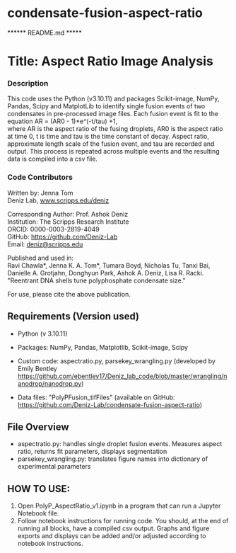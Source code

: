 # condensate-fusion-aspect-ratio

****** README.md *****

# Title: Aspect Ratio Image Analysis

### Description
This code uses the Python (v3.10.11) and packages Scikit-image, NumPy, Pandas, Scipy 
and MatplotLib to identify single fusion events of two condensates in pre-processed 
image files. Each fusion event is fit to the equation AR = (AR0 - 1)*e^(-t/tau) +1,  
where AR is the aspect ratio of the fusing droplets, AR0 is the aspect ratio at 
time 0, t is time and tau is the time constant of decay. Aspect ratio, approximate 
length scale of the fusion event, and tau are recorded and output. This process is
repeated across multiple events and the resulting data is compiled into a csv file. 

### Code Contributors
Written by: Jenna Tom \
Deniz Lab, www.scripps.edu/deniz

Corresponding Author: Prof. Ashok Deniz\
Institution: The Scripps Research Institute\
ORCID: 0000-0003-2819-4049 \
GitHub: https://github.com/Deniz-Lab \
Email: deniz@scripps.edu

Published and used in:\
Ravi Chawla*, Jenna K. A. Tom*, Tumara Boyd, Nicholas Tu, Tanxi Bai, Danielle A. Grotjahn, 
Donghyun Park, Ashok A. Deniz, Lisa R. Racki. "Reentrant DNA shells tune polyphosphate 
condensate size."  

For use, please cite the above publication.

## Requirements (Version used)
- Python (v 3.10.11)

- Packages: NumPy, Pandas, Matplotlib, Scikit-image, Scipy
- Custom code: aspectratio.py, parsekey_wrangling.py (developed by Emily Bentley https://github.com/ebentley17/Deniz_lab_code/blob/master/wrangling/nanodrop/nanodrop.py)
- Data files: "PolyPFusion_tifFiles" (available on GitHub: https://github.com/Deniz-Lab/condensate-fusion-aspect-ratio)


## File Overview

- aspectratio.py: handles single droplet fusion events. 
                  Measures aspect ratio, returns fit parameters, displays segmentation
- parsekey_wrangling.py: translates figure names into dictionary of experimental parameters
										 


## HOW TO USE: 
1. Open PolyP_AspectRatio_v1.ipynb in a program that can run a Jupyter Notebook file. 
2. Follow notebook instructions for running code. You should, at the end of running all 
blocks, have a compiled csv output. Graphs and figure exports and displays can be added 
and/or adjusted according to notebook instructions. 


